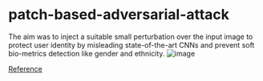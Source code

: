 # patch-based-adversarial-attack

The aim was to inject a suitable small perturbation over the input image to protect user identity by misleading state-of-the-art CNNs and prevent soft bio-metrics detection like gender and ethnicity.
![image](https://user-images.githubusercontent.com/80143685/209875290-66d20464-28f6-4766-a606-40ea08bc1e34.png)

[Reference](https://ieeexplore.ieee.org/abstract/document/8851997)
